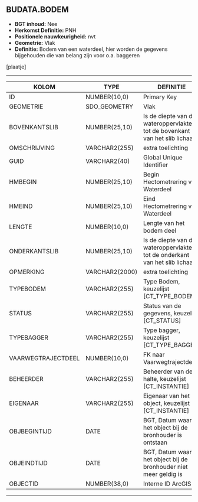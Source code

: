 ﻿## BUDATA.BODEM


* __BGT inhoud:__ Nee
* __Herkomst Definitie:__ PNH
* __Positionele nauwkeurigheid:__ nvt
* __Geometrie:__ Vlak
* __Definitie:__ Bodem van een waterdeel, hier worden de gegevens bijgehouden die van belang zijn voor o.a. baggeren

[plaatje]

***

|KOLOM                           	|TYPE          	|DEFINITIE|
|------                          	|----          	|-----    |
|ID                              	|NUMBER(10,0)  	|Primary Key|
|GEOMETRIE                       	|SDO_GEOMETRY  	|Vlak|
|BOVENKANTSLIB                   	|NUMBER(25,10) 	|Is de diepte van de wateroppervlakte tot de bovenkant van het slib lichaam.|
|OMSCHRIJVING                    	|VARCHAR2(255) 	|extra toelichting|
|GUID                            	|VARCHAR2(40)  	|Global Unique Identifier|
|HMBEGIN                         	|NUMBER(25,10) 	|Begin Hectometrering van Waterdeel|
|HMEIND                          	|NUMBER(25,10) 	|Eind Hectometrering van Waterdeel|
|LENGTE                          	|NUMBER(10,0)  	|Lengte van het bodem deel|
|ONDERKANTSLIB                   	|NUMBER(25,10) 	|Is de diepte van de wateroppervlakte tot de onderkant van het slib lichaam.|
|OPMERKING                       	|VARCHAR2(2000)	|extra toelichting|
|TYPEBODEM                         	|VARCHAR2(255) 	|Type Bodem, keuzelijst [CT_TYPE_BODEM]|
|STATUS                          	|VARCHAR2(255) 	|Status van de gegevens, keuzelijst [CT_STATUS]|
|TYPEBAGGER                      	|VARCHAR2(255) 	|Type bagger, keuzelijst [CT_TYPE_BAGGER]|
|VAARWEGTRAJECTDEEL              	|NUMBER(10,0)  	|FK naar Vaarwegtrajectdeel|
|BEHEERDER                       	|VARCHAR2(255) 	|Beheerder van de halte, keuzelijst [CT_INSTANTIE]|
|EIGENAAR                        	|VARCHAR2(255) 	|Eigenaar van het object, keuzelijst [CT_INSTANTIE]|
|OBJBEGINTIJD                    	|DATE          	|BGT, Datum waarop het object bij de bronhouder is ontstaan|
|OBJEINDTIJD                     	|DATE          	|BGT, Datum waarop het object bij de bronhouder niet meer geldig is|
|OBJECTID                        	|NUMBER(38,0)   |Interne ID ArcGIS|

***



